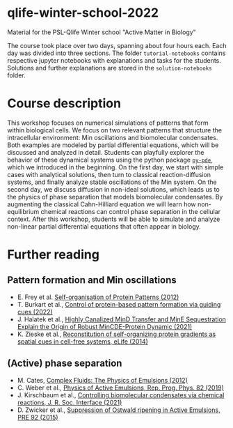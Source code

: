 # qlife-winter-school-2022
Material for the PSL-Qlife Winter school "Active Matter in Biology"

The course took place over two days, spanning about four hours each.
Each day was divided into three sections.
The folder `tutorial-notebooks` contains respective jupyter notebooks with explanations and tasks for the students.
Solutions and further explanations are stored in the `solution-notebooks` folder.

# Course description 

This workshop focuses on numerical simulations of patterns that
form within biological cells. We focus on two relevant patterns that
structure the intracellular environment: Min oscillations and
biomolecular condensates. Both examples are modeled by partial
differential equations, which will be discussed and analyzed in detail.
Students can playfully explorer the behavior of these dynamical systems
using the python package [`py-pde`](https://github.com/zwicker-group/py-pde),
which we introduced in the beginning.
On the first day, we start with simple cases
with analytical solutions, then turn to classical reaction-diffusion
systems, and finally analyze stable oscillations of the Min system. On
the second day, we discuss diffusion in non-ideal solutions, which leads
us to the physics of phase separation that
models biomolecular condensates. By augmenting the classical
Cahn-Hilliard equation we will learn how non-equilibrium chemical
reactions can control phase separation in the cellular context. After
this workshop, students will be able to simulate and analyze
non-linear partial differential equations that often appear in biology.



# Further reading

## Pattern formation and Min oscillations

* E. Frey et al. [Self-organisation of Protein Patterns (2012)](https://arxiv.org/abs/2012.01797)
* T. Burkart et al., [Control of protein-based pattern formation via guiding cues (2022)](https://doi.org/10.1101/2022.02.11.480095)
* J. Halatek et al., [Highly Canalized MinD Transfer and MinE Sequestration Explain the Origin of Robust MinCDE-Protein Dynamic (2021)](https://doi.org/10.1016/j.celrep.2012.04.005)
* K. Zieske et al., [Reconstitution of self-organizing protein gradients as spatial cues in cell-free systems, eLife (2014)](https://dx.doi.org/10.7554/elife.03949)


## (Active) phase separation

* M. Cates, [Complex Fluids: The Physics of Emulsions (2012)](https://arxiv.org/abs/1209.2290)
* C. Weber et al., [Physics of Active Emulsions, Rep. Prog. Phys. 82 (2019)](https://iopscience.iop.org/article/10.1088/1361-6633/ab052b)
* J. Kirschbaum et al., [Controlling biomolecular condensates via chemical reactions, J. R. Soc. Interface (2021)](https://royalsocietypublishing.org/doi/10.1098/rsif.2021.0255)
* D. Zwicker et al., [Suppression of Ostwald ripening in Active Emulsions, PRE 92 (2015)](http://dx.doi.org/10.1103/PhysRevE.92.012317)